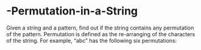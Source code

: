 # -Permutation-in-a-String
Given a string and a pattern, find out if the string contains any permutation of the pattern.  Permutation is defined as the re-arranging of the characters of the string. For example, “abc” has the following six permutations:
